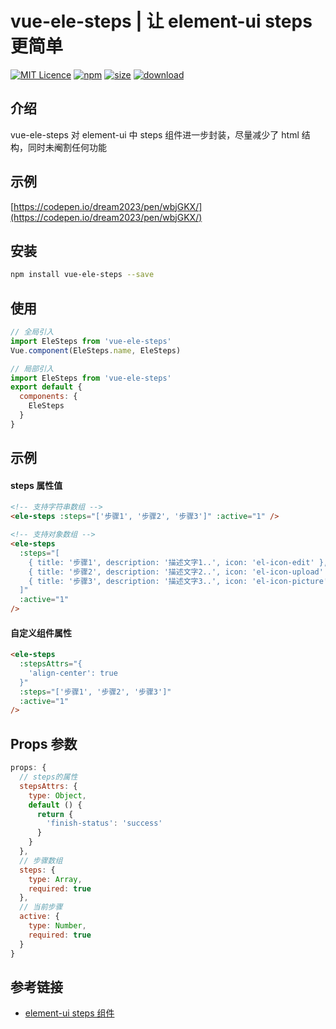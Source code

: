 # vue-ele-steps | 让 element-ui steps 更简单

[![MIT Licence](https://badges.frapsoft.com/os/mit/mit.svg)](https://opensource.org/licenses/mit-license.php)
[![npm](https://img.shields.io/npm/v/vue-ele-steps.svg)](https://www.npmjs.com/package/vue-ele-steps)
[![size](https://img.shields.io/bundlephobia/minzip/vue-ele-steps.svg)](https://www.npmjs.com/package/vue-ele-steps)
[![download](https://img.shields.io/npm/dw/vue-ele-steps.svg)](https://npmcharts.com/compare/vue-ele-steps?minimal=true)

## 介绍

vue-ele-steps 对 element-ui 中 steps 组件进一步封装，尽量减少了 html 结构，同时未阉割任何功能

## 示例

[https://codepen.io/dream2023/pen/wbjGKX/](https://codepen.io/dream2023/pen/wbjGKX/)

## 安装

```bash
npm install vue-ele-steps --save
```

## 使用

```js
// 全局引入
import EleSteps from 'vue-ele-steps'
Vue.component(EleSteps.name, EleSteps)
```

```js
// 局部引入
import EleSteps from 'vue-ele-steps'
export default {
  components: {
    EleSteps
  }
}
```

## 示例

#### steps 属性值

```html
<!-- 支持字符串数组 -->
<ele-steps :steps="['步骤1', '步骤2', '步骤3']" :active="1" />
```

```html
<!-- 支持对象数组 -->
<ele-steps
  :steps="[
    { title: '步骤1', description: '描述文字1..', icon: 'el-icon-edit' },
    { title: '步骤2', description: '描述文字2..', icon: 'el-icon-upload' },
    { title: '步骤3', description: '描述文字3..', icon: 'el-icon-picture' }
  ]"
  :active="1"
/>
```

#### 自定义组件属性

```html
<ele-steps
  :stepsAttrs="{
    'align-center': true
  }"
  :steps="['步骤1', '步骤2', '步骤3']"
  :active="1"
/>
```

## Props 参数

```js
props: {
  // steps的属性
  stepsAttrs: {
    type: Object,
    default () {
      return {
        'finish-status': 'success'
      }
    }
  },
  // 步骤数组
  steps: {
    type: Array,
    required: true
  },
  // 当前步骤
  active: {
    type: Number,
    required: true
  }
}
```

## 参考链接

- [element-ui steps 组件]('https://element.eleme.cn/#/zh-CN/component/steps')
